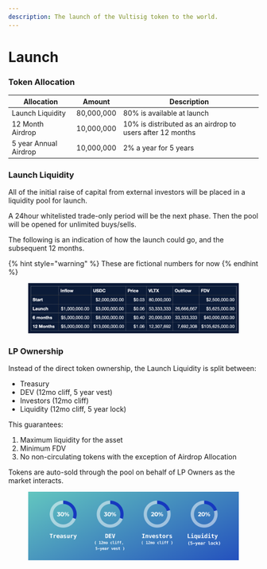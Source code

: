 ```yaml
---
description: The launch of the Vultisig token to the world.
---
```


# Launch

### Token Allocation

| Allocation            | Amount     | Description                                               |
| --------------------- | ---------- | --------------------------------------------------------- |
| Launch Liquidity      | 80,000,000 | 80% is available at launch                                |
| 12 Month Airdrop      | 10,000,000 | 10% is distributed as an airdrop to users after 12 months |
| 5 year Annual Airdrop | 10,000,000 | 2% a year for 5 years                                     |

### Launch Liquidity

All of the initial raise of capital from external investors will be placed in a liquidity pool for launch.&#x20;

A 24hour whitelisted trade-only period will be the next phase. Then the pool will be opened for unlimited buys/sells.&#x20;

The following is an indication of how the launch could go, and the subsequent 12 months.

{% hint style="warning" %}
These are fictional numbers for now
{% endhint %}

<figure><img src="../.gitbook/assets/image (1) (1) (1).png" alt=""><figcaption></figcaption></figure>

### LP Ownership

Instead of the direct token ownership, the Launch Liquidity is split between:

* Treasury&#x20;
* DEV (12mo cliff, 5 year vest)
* Investors (12mo cliff)
* Liquidity (12mo cliff, 5 year lock)

This guarantees:

1. Maximum liquidity for the asset
2. Minimum FDV
3. No non-circulating tokens with the exception of Airdrop Allocation

Tokens are auto-sold through the pool on behalf of LP Owners as the market interacts.&#x20;

<figure><img src="../.gitbook/assets/image (2).png" alt=""><figcaption></figcaption></figure>
